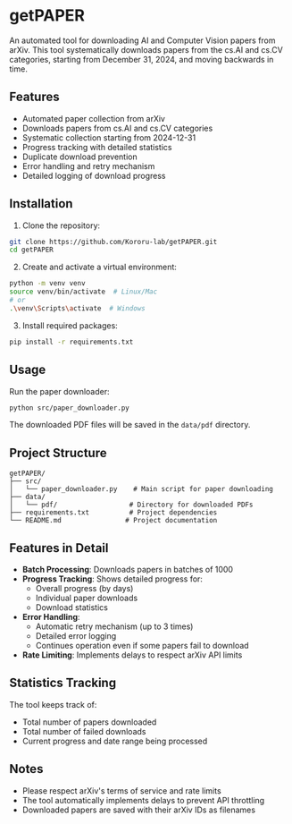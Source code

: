# getPAPER

An automated tool for downloading AI and Computer Vision papers from arXiv. This tool systematically downloads papers from the cs.AI and cs.CV categories, starting from December 31, 2024, and moving backwards in time.

## Features

- Automated paper collection from arXiv
- Downloads papers from cs.AI and cs.CV categories
- Systematic collection starting from 2024-12-31
- Progress tracking with detailed statistics
- Duplicate download prevention
- Error handling and retry mechanism
- Detailed logging of download progress

## Installation

1. Clone the repository:
```bash
git clone https://github.com/Kororu-lab/getPAPER.git
cd getPAPER
```

2. Create and activate a virtual environment:
```bash
python -m venv venv
source venv/bin/activate  # Linux/Mac
# or
.\venv\Scripts\activate  # Windows
```

3. Install required packages:
```bash
pip install -r requirements.txt
```

## Usage

Run the paper downloader:
```bash
python src/paper_downloader.py
```

The downloaded PDF files will be saved in the `data/pdf` directory.

## Project Structure

```
getPAPER/
├── src/
│   └── paper_downloader.py    # Main script for paper downloading
├── data/
│   └── pdf/                  # Directory for downloaded PDFs
├── requirements.txt          # Project dependencies
└── README.md                # Project documentation
```

## Features in Detail

- **Batch Processing**: Downloads papers in batches of 1000
- **Progress Tracking**: Shows detailed progress for:
  - Overall progress (by days)
  - Individual paper downloads
  - Download statistics
- **Error Handling**: 
  - Automatic retry mechanism (up to 3 times)
  - Detailed error logging
  - Continues operation even if some papers fail to download
- **Rate Limiting**: Implements delays to respect arXiv API limits

## Statistics Tracking

The tool keeps track of:
- Total number of papers downloaded
- Total number of failed downloads
- Current progress and date range being processed

## Notes

- Please respect arXiv's terms of service and rate limits
- The tool automatically implements delays to prevent API throttling
- Downloaded papers are saved with their arXiv IDs as filenames 